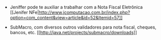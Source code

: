 * Jeniffer pode te auxiliar a trabalhar com a Nota Fiscal Eletrônica [[Jenifer NFe|http://www.jcomputacao.com.br/index.php?option=com_content&view=article&id=52&Itemid=57]]

* SubMacro, com diversos outros validadores para nota fiscal, cheques, bancos, etc. [[http://java.net/projects/submacro/downloads]]
